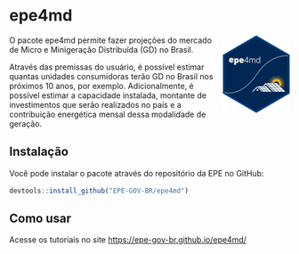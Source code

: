 
<!-- README.md is generated from README.Rmd. Please edit that file -->

# epe4md

<!-- badges: start -->
<!-- badges: end -->

<img src="man/figures/logo.png" align="right" height="139" />

O pacote epe4md permite fazer projeções do mercado de Micro e
Minigeração Distribuída (GD) no Brasil.

Através das premissas do usuário, é possível estimar quantas unidades
consumidoras terão GD no Brasil nos próximos 10 anos, por exemplo.
Adicionalmente, é possível estimar a capacidade instalada, montante de
investimentos que serão realizados no país e a contribuição energética
mensal dessa modalidade de geração.

## Instalação

Você pode instalar o pacote através do repositório da EPE no GitHub:

``` r
devtools::install_github("EPE-GOV-BR/epe4md")
```

## Como usar

Acesse os tutoriais no site <https://epe-gov-br.github.io/epe4md/>
